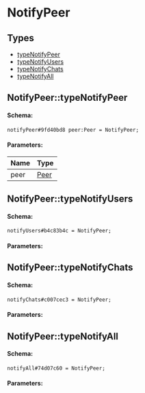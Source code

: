 # NotifyPeer

## Types

* [typeNotifyPeer](#notifypeertypenotifypeer)
* [typeNotifyUsers](#notifypeertypenotifyusers)
* [typeNotifyChats](#notifypeertypenotifychats)
* [typeNotifyAll](#notifypeertypenotifyall)

## NotifyPeer::typeNotifyPeer

#### Schema:

`notifyPeer#9fd40bd8 peer:Peer = NotifyPeer;`

#### Parameters:

|Name|Type|
|----|----|
|peer|[Peer](peer.md)|

## NotifyPeer::typeNotifyUsers

#### Schema:

`notifyUsers#b4c83b4c = NotifyPeer;`

#### Parameters:


## NotifyPeer::typeNotifyChats

#### Schema:

`notifyChats#c007cec3 = NotifyPeer;`

#### Parameters:


## NotifyPeer::typeNotifyAll

#### Schema:

`notifyAll#74d07c60 = NotifyPeer;`

#### Parameters:


